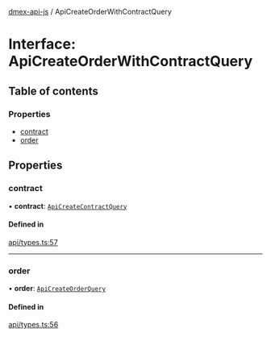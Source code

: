 [dmex-api-js](../README.md) / ApiCreateOrderWithContractQuery

# Interface: ApiCreateOrderWithContractQuery

## Table of contents

### Properties

- [contract](ApiCreateOrderWithContractQuery.md#contract)
- [order](ApiCreateOrderWithContractQuery.md#order)

## Properties

### contract

• **contract**: [`ApiCreateContractQuery`](ApiCreateContractQuery.md)

#### Defined in

[api/types.ts:57](https://github.com/dmex-app/node-api-js/blob/873b0f8/src/api/types.ts#L57)

___

### order

• **order**: [`ApiCreateOrderQuery`](ApiCreateOrderQuery.md)

#### Defined in

[api/types.ts:56](https://github.com/dmex-app/node-api-js/blob/873b0f8/src/api/types.ts#L56)
